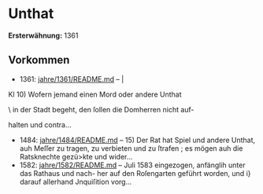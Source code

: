 # Unthat

**Ersterwähnung:** 1361

## Vorkommen
- 1361: [jahre/1361/README.md](../jahre/1361/README.md) – |

Kl 10) Wofern jemand einen Mord oder andere Unthat

\ in der Stadt begeht, den ſollen die Domherren nicht auf-

halten und contra...
- 1484: [jahre/1484/README.md](../jahre/1484/README.md) – 15) Der Rat hat Spiel und andere Unthat, auh
Meſſer zu tragen, zu verbieten und zu ſtrafen ; es mögen
auh die Ratsknechte gezü>kte und wider...
- 1582: [jahre/1582/README.md](../jahre/1582/README.md) – Juli
1583 eingezogen, anfänglih unter das Rathaus und nach-
her auf den Roſengarten geführt worden, und i} darauf
allerhand Jnquiſition vorg...
